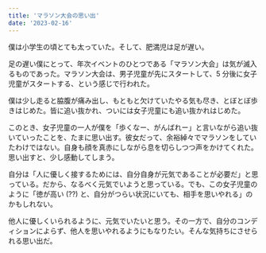 ```yaml
---
title: 'マラソン大会の思い出'
date: '2023-02-16'
---
```


僕は小学生の頃とても太っていた。そして、肥満児は足が遅い。

足の遅い僕にとって、年次イベントのひとつである「マラソン大会」は気が滅入るものであった。マラソン大会は、男子児童が先にスタートして、5 分後に女子児童がスタートする、という感じで行われた。

僕は少し走ると脇腹が痛み出し、もともと欠けていたやる気も尽き、とぼとぼ歩きはじめた。皆に追い抜かれ、ついには女子児童にも追い抜かれはじめた。

このとき、女子児童の一人が僕を「歩くなー、がんばれー」と言いながら追い抜いていったことを、たまに思い出す。彼女だって、余裕綽々でマラソンをしていたわけではない。自身も顔を真赤にしながら息を切らしつつ声をかけてくれた。思い出すと、少し感動してしまう。

自分は「人に優しく接するためには、自分自身が元気であることが必要だ」と思っている。だから、なるべく元気でいようと思っている。でも、この女子児童のように「徳が高い (??) と、自分がつらい状況にいても、相手を思いやれる」のかもしれない。

他人に優しくいられるように、元気でいたいと思う。その一方で、自分のコンディションによらず、他人を思いやれるようにもなりたい。そんな気持ちにさせられる思い出だ。

